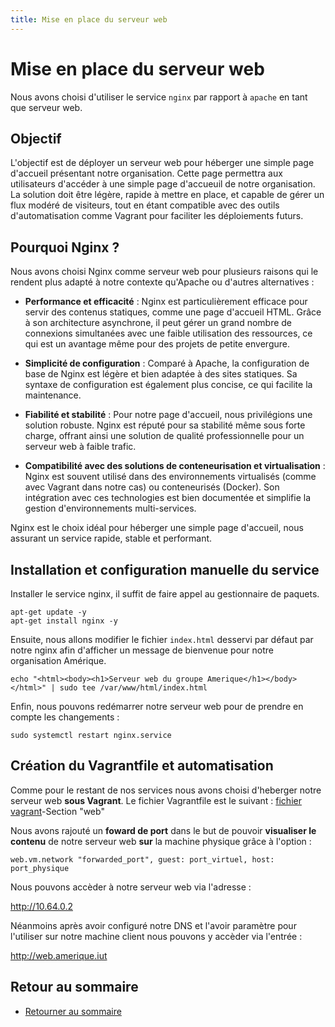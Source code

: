 ```yaml
---
title: Mise en place du serveur web
---
```


# Mise en place du serveur web

Nous avons choisi d'utiliser le service `nginx` par rapport à `apache` en tant que serveur web.

## Objectif

L'objectif est de déployer un serveur web pour héberger une simple page d'accueil présentant notre organisation. Cette page permettra aux utilisateurs d'accéder à une simple page d'accueuil de notre organisation. La solution doit être légère, rapide à mettre en place, et capable de gérer un flux modéré de visiteurs, tout en étant compatible avec des outils d'automatisation comme Vagrant pour faciliter les déploiements futurs.

## Pourquoi Nginx ?

Nous avons choisi Nginx comme serveur web pour plusieurs raisons qui le rendent plus adapté à notre contexte qu'Apache ou d'autres alternatives :

- **Performance et efficacité** : Nginx est particulièrement efficace pour servir des contenus statiques, comme une page d'accueil HTML. Grâce à son architecture asynchrone, il peut gérer un grand nombre de connexions simultanées avec une faible utilisation des ressources, ce qui est un avantage même pour des projets de petite envergure.
  
- **Simplicité de configuration** : Comparé à Apache, la configuration de base de Nginx est légère et bien adaptée à des sites statiques. Sa syntaxe de configuration est également plus concise, ce qui facilite la maintenance.
  
- **Fiabilité et stabilité** : Pour notre page d'accueil, nous privilégions une solution robuste. Nginx est réputé pour sa stabilité même sous forte charge, offrant ainsi une solution de qualité professionnelle pour un serveur web à faible trafic.

- **Compatibilité avec des solutions de conteneurisation et virtualisation** : Nginx est souvent utilisé dans des environnements virtualisés (comme avec Vagrant dans notre cas) ou conteneurisés (Docker). Son intégration avec ces technologies est bien documentée et simplifie la gestion d'environnements multi-services.

Nginx est le choix idéal pour héberger une simple page d'accueil, nous assurant un service rapide, stable et performant.

## Installation et configuration manuelle du service 

Installer le service nginx, il suffit de faire appel au gestionnaire de paquets.

```shell
apt-get update -y
apt-get install nginx -y  
```

Ensuite, nous allons modifier le fichier `index.html` desservi par défaut par notre nginx afin d'afficher un message de bienvenue pour notre organisation Amérique.

```shell
echo "<html><body><h1>Serveur web du groupe Amerique</h1></body></html>" | sudo tee /var/www/html/index.html
```

Enfin, nous pouvons redémarrer notre serveur web pour de prendre en compte les changements :

```shell
sudo systemctl restart nginx.service
```

## Création du Vagrantfile et automatisation

Comme pour le restant de nos services nous avons choisi d'heberger notre serveur web **sous Vagrant**. Le fichier Vagrantfile est le suivant : [fichier vagrant](../../bin/public/Vagrantfile)-Section "web"

Nous avons rajouté un **foward de port** dans le but de pouvoir **visualiser le contenu** de notre serveur web **sur** la machine physique grâce à l'option :

```vagrantfile
web.vm.network "forwarded_port", guest: port_virtuel, host: port_physique
```

Nous pouvons accèder à notre serveur web via l'adresse :

http://10.64.0.2

Néanmoins après avoir configuré notre DNS et l'avoir paramètre pour l'utiliser sur notre machine client nous pouvons y accèder via l'entrée :

http://web.amerique.iut


## Retour au sommaire

- [Retourner au sommaire](../../README.md#documentations---liens-rapide)